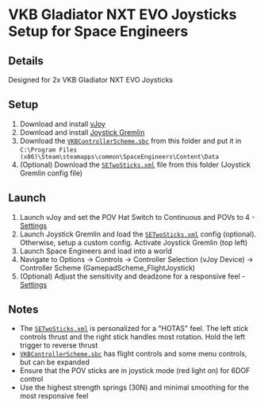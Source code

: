 # VKB Gladiator NXT EVO Joysticks Setup for Space Engineers

## Details

Designed for 2x VKB Gladiator NXT EVO Joysticks

## Setup

1. Download and install [vJoy](https://github.com/njz3/vJoy/releases/tag/v2.2.1.1)
2. Download and install [Joystick Gremlin](https://whitemagic.github.io/JoystickGremlin/download/)
3. Download the [`VKBControllerScheme.sbc`](./VKBControllerScheme.sbc) from this folder and put it in `C:\Program Files (x86)\Steam\steamapps\common\SpaceEngineers\Content\Data`
4. (Optional) Download the [`SETwoSticks.xml`](./SETwoSticks.xml) file from this folder (Joystick Gremlin config file)

## Launch

1. Launch vJoy and set the POV Hat Switch to Continuous and POVs to 4 - [Settings](https://i.imgur.com/FzUmlFc.png)
2. Launch Joystick Gremlin and load the [`SETwoSticks.xml`](./SETwoSticks.xml) config (optional). Otherwise, setup a custom config. Activate Joystick Gremlin (top left)
3. Launch Space Engineers and load into a world
4. Navigate to Options -> Controls -> Controller Selection (vJoy Device) -> Controller Scheme (GamepadScheme_FlightJoystick)
5. (Optional) Adjust the sensitivity and deadzone for a responsive feel - [Settings](https://i.imgur.com/bs58DVD.png)

## Notes

- The [`SETwoSticks.xml`](./SETwoSticks.xml) is personalized for a "HOTAS" feel. The left stick controls thrust and the right stick handles most rotation. Hold the left trigger to reverse thrust
- [`VKBControllerScheme.sbc`](./VKBControllerScheme.sbc) has flight controls and some menu controls, but can be expanded
- Ensure that the POV sticks are in joystick mode (red light on) for 6DOF control 
- Use the highest strength springs (30N) and minimal smoothing for the most responsive feel